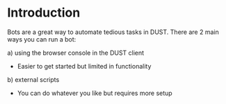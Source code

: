 # Introduction

Bots are a great way to automate tedious tasks in DUST. There are 2 main ways you can run a bot:

a) using the browser console in the DUST client

- Easier to get started but limited in functionality

b) external scripts

- You can do whatever you like but requires more setup
